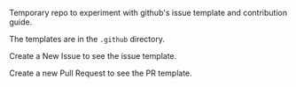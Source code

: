 Temporary repo to experiment with github's issue template
and contribution guide.

The templates are in the `.github` directory.

Create a New Issue to see the issue template.

Create a new Pull Request to see the PR template.
